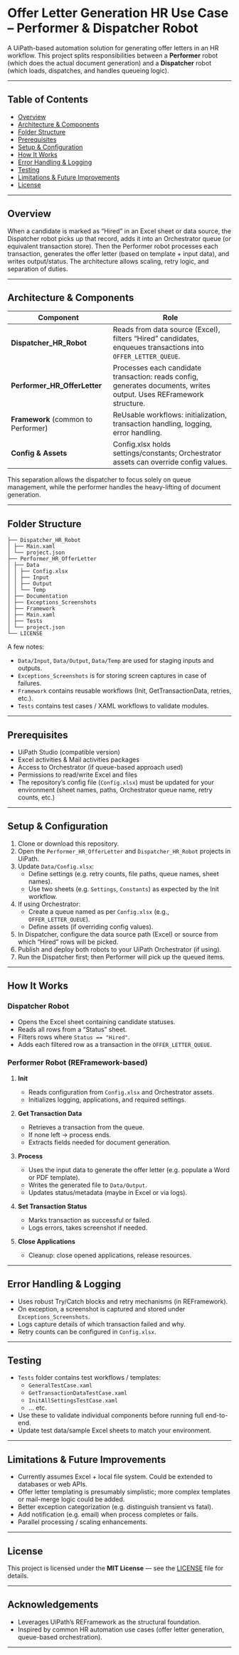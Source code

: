 # Offer Letter Generation HR Use Case – Performer & Dispatcher Robot

A UiPath-based automation solution for generating offer letters in an HR workflow. This project splits responsibilities between a **Performer** robot (which does the actual document generation) and a **Dispatcher** robot (which loads, dispatches, and handles queueing logic).

---

## Table of Contents

- [Overview](#overview)  
- [Architecture & Components](#architecture--components)  
- [Folder Structure](#folder-structure)  
- [Prerequisites](#prerequisites)  
- [Setup & Configuration](#setup--configuration)  
- [How It Works](#how-it-works)  
- [Error Handling & Logging](#error-handling--logging)  
- [Testing](#testing)  
- [Limitations & Future Improvements](#limitations--future-improvements)  
- [License](#license)  

---

## Overview

When a candidate is marked as “Hired” in an Excel sheet or data source, the Dispatcher robot picks up that record, adds it into an Orchestrator queue (or equivalent transaction store). Then the Performer robot processes each transaction, generates the offer letter (based on template + input data), and writes output/status. The architecture allows scaling, retry logic, and separation of duties.

---

## Architecture & Components

| Component | Role |
|-----------|------|
| **Dispatcher_HR_Robot** | Reads from data source (Excel), filters “Hired” candidates, enqueues transactions into `OFFER_LETTER_QUEUE`. |
| **Performer_HR_OfferLetter** | Processes each candidate transaction: reads config, generates documents, writes output. Uses REFramework structure. |
| **Framework** (common to Performer) | ReUsable workflows: initialization, transaction handling, logging, error handling. |
| **Config & Assets** | Config.xlsx holds settings/constants; Orchestrator assets can override config values. |

This separation allows the dispatcher to focus solely on queue management, while the performer handles the heavy-lifting of document generation.

---

## Folder Structure
```
├── Dispatcher_HR_Robot
│ ├── Main.xaml
│ └── project.json
├── Performer_HR_OfferLetter
│ ├── Data
│ │ ├── Config.xlsx
│ │ ├── Input
│ │ ├── Output
│ │ └── Temp
│ ├── Documentation
│ ├── Exceptions_Screenshots
│ ├── Framework
│ ├── Main.xaml
│ ├── Tests
│ └── project.json
└── LICENSE
```

A few notes:

- `Data/Input`, `Data/Output`, `Data/Temp` are used for staging inputs and outputs.
- `Exceptions_Screenshots` is for storing screen captures in case of failures.
- `Framework` contains reusable workflows (Init, GetTransactionData, retries, etc.).
- `Tests` contains test cases / XAML workflows to validate modules.

---

## Prerequisites

- UiPath Studio (compatible version)  
- Excel activities & Mail activities packages  
- Access to Orchestrator (if queue-based approach used)  
- Permissions to read/write Excel and files  
- The repository’s config file (`Config.xlsx`) must be updated for your environment (sheet names, paths, Orchestrator queue name, retry counts, etc.)

---

## Setup & Configuration

1. Clone or download this repository.
2. Open the `Performer_HR_OfferLetter` and `Dispatcher_HR_Robot` projects in UiPath.
3. Update `Data/Config.xlsx`:
   - Define settings (e.g. retry counts, file paths, queue names, sheet names).
   - Use two sheets (e.g. `Settings`, `Constants`) as expected by the Init workflow.
4. If using Orchestrator:
   - Create a queue named as per `Config.xlsx` (e.g., `OFFER_LETTER_QUEUE`).
   - Define assets (if overriding config values).
5. In Dispatcher, configure the data source path (Excel) or source from which “Hired” rows will be picked.
6. Publish and deploy both robots to your UiPath Orchestrator (if using).
7. Run the Dispatcher first; then Performer will pick up the queued items.

---

## How It Works

### Dispatcher Robot

- Opens the Excel sheet containing candidate statuses.
- Reads all rows from a “Status” sheet.
- Filters rows where `Status == "Hired"`.
- Adds each filtered row as a transaction in the `OFFER_LETTER_QUEUE`.

### Performer Robot (REFramework-based)

1. **Init**  
   - Reads configuration from `Config.xlsx` and Orchestrator assets.
   - Initializes logging, applications, and required settings.

2. **Get Transaction Data**  
   - Retrieves a transaction from the queue.
   - If none left → process ends.
   - Extracts fields needed for document generation.

3. **Process**  
   - Uses the input data to generate the offer letter (e.g. populate a Word or PDF template).
   - Writes the generated file to `Data/Output`.
   - Updates status/metadata (maybe in Excel or via logs).

4. **Set Transaction Status**  
   - Marks transaction as successful or failed.
   - Logs errors, takes screenshot if needed.

5. **Close Applications**  
   - Cleanup: close opened applications, release resources.

---

## Error Handling & Logging

- Uses robust Try/Catch blocks and retry mechanisms (in REFramework).
- On exception, a screenshot is captured and stored under `Exceptions_Screenshots`.  
- Logs capture details of which transaction failed and why.
- Retry counts can be configured in `Config.xlsx`.

---

## Testing

- `Tests` folder contains test workflows / templates:
  - `GeneralTestCase.xaml`
  - `GetTransactionDataTestCase.xaml`
  - `InitAllSettingsTestCase.xaml`
  - … etc.
- Use these to validate individual components before running full end-to-end.
- Update test data/sample Excel sheets to match your environment.

---

## Limitations & Future Improvements

- Currently assumes Excel + local file system. Could be extended to databases or web APIs.
- Offer letter templating is presumably simplistic; more complex templates or mail-merge logic could be added.
- Better exception categorization (e.g. distinguish transient vs fatal).
- Add notification (e.g. email) when process completes or fails.
- Parallel processing / scaling enhancements.

---

## License

This project is licensed under the **MIT License** — see the [LICENSE](LICENSE) file for details.

---

## Acknowledgements

- Leverages UiPath’s REFramework as the structural foundation.
- Inspired by common HR automation use cases (offer letter generation, queue-based orchestration).

---


